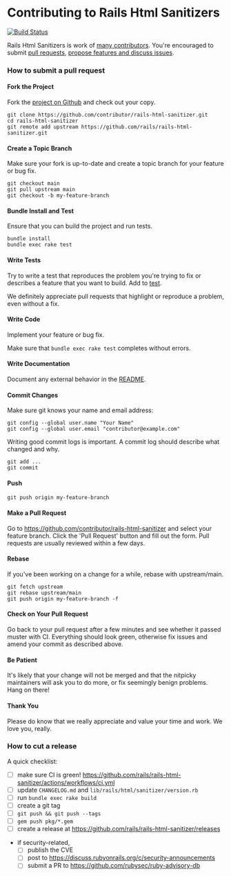 Contributing to Rails Html Sanitizers
=====================

[![Build Status](https://github.com/rails/rails-html-sanitizer/actions/workflows/ci.yml/badge.svg)](https://github.com/rails/rails-html-sanitizer/actions/workflows/ci.yml)

Rails Html Sanitizers is work of [many contributors](https://github.com/rails/rails-html-sanitizer/graphs/contributors). You're encouraged to submit [pull requests](https://github.com/rails/rails-html-sanitizer/pulls), [propose features and discuss issues](https://github.com/rails/rails-html-sanitizer/issues).

### How to submit a pull request

#### Fork the Project

Fork the [project on Github](https://github.com/rails/rails-html-sanitizer) and check out your copy.

```
git clone https://github.com/contributor/rails-html-sanitizer.git
cd rails-html-sanitizer
git remote add upstream https://github.com/rails/rails-html-sanitizer.git
```

#### Create a Topic Branch

Make sure your fork is up-to-date and create a topic branch for your feature or bug fix.

```
git checkout main
git pull upstream main
git checkout -b my-feature-branch
```

#### Bundle Install and Test

Ensure that you can build the project and run tests.

```
bundle install
bundle exec rake test
```

#### Write Tests

Try to write a test that reproduces the problem you're trying to fix or describes a feature that you want to build. Add to [test](test).

We definitely appreciate pull requests that highlight or reproduce a problem, even without a fix.

#### Write Code

Implement your feature or bug fix.

Make sure that `bundle exec rake test` completes without errors.

#### Write Documentation

Document any external behavior in the [README](README.md).

#### Commit Changes

Make sure git knows your name and email address:

```
git config --global user.name "Your Name"
git config --global user.email "contributor@example.com"
```

Writing good commit logs is important. A commit log should describe what changed and why.

```
git add ...
git commit
```

#### Push

```
git push origin my-feature-branch
```

#### Make a Pull Request

Go to https://github.com/contributor/rails-html-sanitizer and select your feature branch. Click the 'Pull Request' button and fill out the form. Pull requests are usually reviewed within a few days.

#### Rebase

If you've been working on a change for a while, rebase with upstream/main.

```
git fetch upstream
git rebase upstream/main
git push origin my-feature-branch -f
```

#### Check on Your Pull Request

Go back to your pull request after a few minutes and see whether it passed muster with CI. Everything should look green, otherwise fix issues and amend your commit as described above.

#### Be Patient

It's likely that your change will not be merged and that the nitpicky maintainers will ask you to do more, or fix seemingly benign problems. Hang on there!

#### Thank You

Please do know that we really appreciate and value your time and work. We love you, really.

### How to cut a release

A quick checklist:

- [ ] make sure CI is green! https://github.com/rails/rails-html-sanitizer/actions/workflows/ci.yml
- [ ] update `CHANGELOG.md` and `lib/rails/html/sanitizer/version.rb`
- [ ] run `bundle exec rake build`
- [ ] create a git tag
- [ ] `git push && git push --tags`
- [ ] `gem push pkg/*.gem`
- [ ] create a release at https://github.com/rails/rails-html-sanitizer/releases
- if security-related,
  - [ ] publish the CVE
  - [ ] post to https://discuss.rubyonrails.org/c/security-announcements
  - [ ] submit a PR to https://github.com/rubysec/ruby-advisory-db
